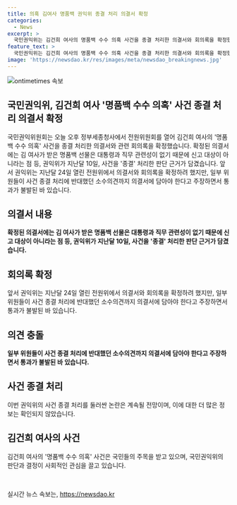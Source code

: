 ```yaml
---
title: 의혹 김여사 명품백 권익위 종결 처리 의결서 확정
categories:
  - News
excerpt: >
  국민권익위는 김건희 여사의 명품백 수수 의혹 사건을 종결 처리한 의결서와 회의록을 확정했다. 의결서에는 명품백은 대통령과 직무와 관련이 없으므로 신고 대상이 아니라는 점이 담겼다. 지난달 24일 이의를 제기한 소수 의견까지 반영하여 확정되었다.
feature_text: >
  국민권익위는 김건희 여사의 명품백 수수 의혹 사건을 종결 처리한 의결서와 회의록을 확정했다. 의결서에는 명품백은 대통령과 직무와 관련이 없으므로 신고 대상이 아니라는 점이 담겼다. 지난달 24일 이의를 제기한 소수 의견까지 반영하여 확정되었다.
image: 'https://newsdao.kr/res/images/meta/newsdao_breakingnews.jpg'
---
```


<p><img src="https://newsdao.kr/res/images/meta/newsdao_breakingnews.jpg" alt="ontimetimes 속보" /></p>

<h2>국민권익위, 김건희 여사 '명품백 수수 의혹' 사건 종결 처리 의결서 확정</h2>

<p data-ke-size="size16">국민권익위원회는 오늘 오후 정부세종청사에서 전원위원회를 열어 김건희 여사의 '명품백 수수 의혹' 사건을 종결 처리한 의결서와 관련 회의록을 확정했습니다. 확정된 의결서에는 김 여사가 받은 명품백 선물은 대통령과 직무 관련성이 없기 때문에 신고 대상이 아니라는 점 등, 권익위가 지난달 10일, 사건을 '종결' 처리한 판단 근거가 담겼습니다. 앞서 권익위는 지난달 24일 열린 전원위에서 의결서와 회의록을 확정하려 했지만, 일부 위원들이 사건 종결 처리에 반대했던 소수의견까지 의결서에 담아야 한다고 주장하면서 통과가 불발된 바 있습니다.</p>

<h2 data-ke-size="size26">의결서 내용</h2>

<p data-ke-size="size16"><b>확정된 의결서에는 김 여사가 받은 명품백 선물은 대통령과 직무 관련성이 없기 때문에 신고 대상이 아니라는 점 등, 권익위가 지난달 10일, 사건을 '종결' 처리한 판단 근거가 담겼습니다.</b></p>

<h2 data-ke-size="size26">회의록 확정</h2>

<p data-ke-size="size16">앞서 권익위는 지난달 24일 열린 전원위에서 의결서와 회의록을 확정하려 했지만, 일부 위원들이 사건 종결 처리에 반대했던 소수의견까지 의결서에 담아야 한다고 주장하면서 통과가 불발된 바 있습니다.</p>

<h2 data-ke-size="size26">의견 충돌</h2>

<p data-ke-size="size16"><b>일부 위원들이 사건 종결 처리에 반대했던 소수의견까지 의결서에 담아야 한다고 주장하면서 통과가 불발된 바 있습니다.</b></p>

<h2 data-ke-size="size26">사건 종결 처리</h2>

<p data-ke-size="size16">이번 권익위의 사건 종결 처리를 둘러싼 논란은 계속될 전망이며, 이에 대한 더 많은 정보는 확인되지 않았습니다.</p>

<h2 data-ke-size="size26">김건희 여사의 사건</h2>

<p data-ke-size="size16">김건희 여사의 '명품백 수수 의혹' 사건은 국민들의 주목을 받고 있으며, 국민권익위의 판단과 결정이 사회적인 관심을 끌고 있습니다.</p>

<p data-ke-size="size16">&nbsp;</p>
실시간 뉴스 속보는, <a href="https://newsdao.kr" rel="dofollow">https://newsdao.kr</a>


